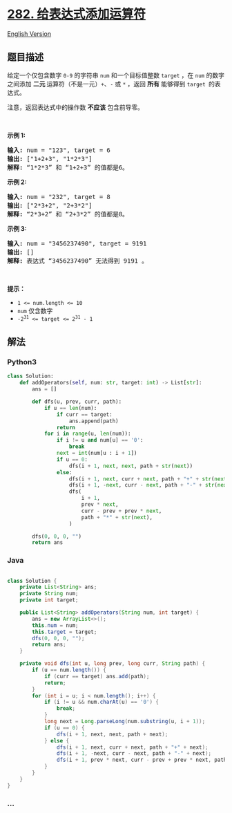 # [282. 给表达式添加运算符](https://leetcode.cn/problems/expression-add-operators)

[English Version](/solution/0200-0299/0282.Expression%20Add%20Operators/README_EN.md)

## 题目描述

<!-- 这里写题目描述 -->

<p>给定一个仅包含数字&nbsp;<code>0-9</code>&nbsp;的字符串 <code>num</code> 和一个目标值整数 <code>target</code> ，在 <code>num</code> 的数字之间添加 <strong>二元 </strong>运算符（不是一元）<code>+</code>、<code>-</code>&nbsp;或&nbsp;<code>*</code>&nbsp;，返回 <strong>所有</strong> 能够得到 <code>target </code>的表达式。</p>

<p>注意，返回表达式中的操作数 <strong>不应该</strong> 包含前导零。</p>

<p>&nbsp;</p>

<p><strong>示例 1:</strong></p>

<pre>
<strong>输入:</strong> num = "123", target = 6
<strong>输出: </strong>["1+2+3", "1*2*3"] 
<strong>解释: </strong>“1*2*3” 和 “1+2+3” 的值都是6。
</pre>

<p><strong>示例&nbsp;2:</strong></p>

<pre>
<strong>输入:</strong> num = "232", target = 8
<strong>输出: </strong>["2*3+2", "2+3*2"]
<strong>解释:</strong> “2*3+2” 和 “2+3*2” 的值都是8。
</pre>

<p><strong>示例 3:</strong></p>

<pre>
<strong>输入:</strong> num = "3456237490", target = 9191
<strong>输出: </strong>[]
<strong>解释: </strong>表达式 “3456237490” 无法得到 9191 。
</pre>

<p>&nbsp;</p>

<p><strong>提示：</strong></p>

<ul>
	<li><code>1 &lt;= num.length &lt;= 10</code></li>
	<li><code>num</code> 仅含数字</li>
	<li><code>-2<sup>31</sup> &lt;= target &lt;= 2<sup>31</sup> - 1</code></li>
</ul>

## 解法

<!-- 这里可写通用的实现逻辑 -->

<!-- tabs:start -->

### **Python3**

<!-- 这里可写当前语言的特殊实现逻辑 -->

```python
class Solution:
    def addOperators(self, num: str, target: int) -> List[str]:
        ans = []

        def dfs(u, prev, curr, path):
            if u == len(num):
                if curr == target:
                    ans.append(path)
                return
            for i in range(u, len(num)):
                if i != u and num[u] == '0':
                    break
                next = int(num[u : i + 1])
                if u == 0:
                    dfs(i + 1, next, next, path + str(next))
                else:
                    dfs(i + 1, next, curr + next, path + "+" + str(next))
                    dfs(i + 1, -next, curr - next, path + "-" + str(next))
                    dfs(
                        i + 1,
                        prev * next,
                        curr - prev + prev * next,
                        path + "*" + str(next),
                    )

        dfs(0, 0, 0, "")
        return ans
```

### **Java**

<!-- 这里可写当前语言的特殊实现逻辑 -->

```java

class Solution {
    private List<String> ans;
    private String num;
    private int target;

    public List<String> addOperators(String num, int target) {
        ans = new ArrayList<>();
        this.num = num;
        this.target = target;
        dfs(0, 0, 0, "");
        return ans;
    }

    private void dfs(int u, long prev, long curr, String path) {
        if (u == num.length()) {
            if (curr == target) ans.add(path);
            return;
        }
        for (int i = u; i < num.length(); i++) {
            if (i != u && num.charAt(u) == '0') {
                break;
            }
            long next = Long.parseLong(num.substring(u, i + 1));
            if (u == 0) {
                dfs(i + 1, next, next, path + next);
            } else {
                dfs(i + 1, next, curr + next, path + "+" + next);
                dfs(i + 1, -next, curr - next, path + "-" + next);
                dfs(i + 1, prev * next, curr - prev + prev * next, path + "*" + next);
            }
        }
    }
}
```

### **...**

```

```

<!-- tabs:end -->
